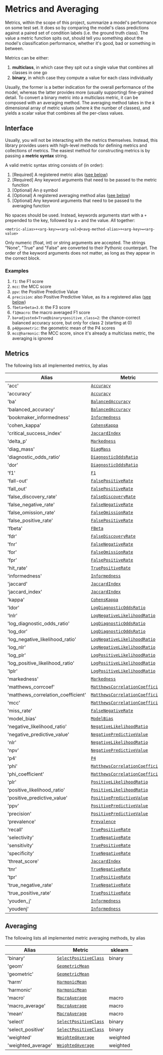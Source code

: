 # Metrics and Averaging

Metrics, within the scope of this project, summarize a model's performance on some test set. It does so by comparing the model's class predictions against a paired set of condition labels (i.e. the ground truth class). The value a metric function spits out, should tell you something about the model's classification performance, whether it's good, bad or something in between.

Metrics can be either:

1. **multiclass**, in which case they spit out a single value that combines all classes in one go
2. **binary**, in which case they compute a value for each class individually

Usually, the former is a better indication for the overall performance of the model, whereas the latter provides more (usually supporting) fine-grained detail. To convert a binary metric into a multiclass metric, it can be composed with an averaging method. The averaging method takes in the $k$ dimensional array of metric values (where $k$ the number of classes), and yields a scalar value that combines all the per-class values.

## Interface

Usually, you will not be interacting with the metrics themselves. Instead, this library provides users with high-level methods for defining metrics and collections of metrics. The easiest method for constructing metrics is by passing a **metric syntax** string.

A valid metric syntax string consists of (in order):

1. [Required] A registered metric alias ([see below](#metrics))
2. [Required] Any keyword arguments that need to be passed to the metric function
3. [Optional] An `@` symbol
4. [Optional] A registered averaging method alias ([see below](#averaging))
5. [Optional] Any keyword arguments that need to be passed to the averaging function

No spaces should be used. Instead, keywords arguments start with a `+` prepended to the key, followed by a `=` and the value. All together:

```text
<metric-alias>+<arg-key>=<arg-val>@<avg-method-alias>+<arg-key>=<arg-value>
```

Only numeric (float, int) or string arguments are accepted. The strings "None", "True" and "False" are converted to their Pythonic counterpart. The order of the keyword arguments does not matter, as long as they appear in the correct block.

### Examples

1. `f1`: the F1 score
2. `mcc`: the MCC score
3. `ppv`: the Positive Predictive Value
4. `precision`: also Positive Predictive Value, as its a registered alias ([see below](#metrics))
5. `fbeta+beta=3.0`: the F3 score
6. `f1@macro`: the macro averaged F1 score
7. `ba+adjusted=True@binary+positive_class=2`: the chance-correct balanced accuracy score, but only for class 2 (starting at 0)
8. `p4@geometric`: the geometric mean of the P4 scores
9. `mcc@harmonic`: the MCC score, since it's already a multiclass metric, the averaging is ignored

## Metrics

The following lists all implemented metrics, by alias

| Alias                              | Metric                                                                                                        | Multiclass   | sklearn                 |
|------------------------------------|---------------------------------------------------------------------------------------------------------------|--------------|-------------------------|
| 'acc'                              | [`Accuracy`](Metrics.md#bayes_conf_mat.metrics._metrics.Accuracy)                                             | True         | accuracy_score          |
| 'accuracy'                         | [`Accuracy`](Metrics.md#bayes_conf_mat.metrics._metrics.Accuracy)                                             | True         | accuracy_score          |
| 'ba'                               | [`BalancedAccuracy`](Metrics.md#bayes_conf_mat.metrics._metrics.BalancedAccuracy)                             | True         | balanced_accuracy_score |
| 'balanced_accuracy'                | [`BalancedAccuracy`](Metrics.md#bayes_conf_mat.metrics._metrics.BalancedAccuracy)                             | True         | balanced_accuracy_score |
| 'bookmaker_informedness'           | [`Informedness`](Metrics.md#bayes_conf_mat.metrics._metrics.Informedness)                                     | False        |                         |
| 'cohen_kappa'                      | [`CohensKappa`](Metrics.md#bayes_conf_mat.metrics._metrics.CohensKappa)                                       | True         | cohen_kappa_score       |
| 'critical_success_index'           | [`JaccardIndex`](Metrics.md#bayes_conf_mat.metrics._metrics.JaccardIndex)                                     | False        | jaccard_score           |
| 'delta_p'                          | [`Markedness`](Metrics.md#bayes_conf_mat.metrics._metrics.Markedness)                                         | False        |                         |
| 'diag_mass'                        | [`DiagMass`](Metrics.md#bayes_conf_mat.metrics._metrics.DiagMass)                                             | False        |                         |
| 'diagnostic_odds_ratio'            | [`DiagnosticOddsRatio`](Metrics.md#bayes_conf_mat.metrics._metrics.DiagnosticOddsRatio)                       | False        |                         |
| 'dor'                              | [`DiagnosticOddsRatio`](Metrics.md#bayes_conf_mat.metrics._metrics.DiagnosticOddsRatio)                       | False        |                         |
| 'f1'                               | [`F1`](Metrics.md#bayes_conf_mat.metrics._metrics.F1)                                                         | False        | f1_score                |
| 'fall-out'                         | [`FalsePositiveRate`](Metrics.md#bayes_conf_mat.metrics._metrics.FalsePositiveRate)                           | False        |                         |
| 'fall_out'                         | [`FalsePositiveRate`](Metrics.md#bayes_conf_mat.metrics._metrics.FalsePositiveRate)                           | False        |                         |
| 'false_discovery_rate'             | [`FalseDiscoveryRate`](Metrics.md#bayes_conf_mat.metrics._metrics.FalseDiscoveryRate)                         | False        |                         |
| 'false_negative_rate'              | [`FalseNegativeRate`](Metrics.md#bayes_conf_mat.metrics._metrics.FalseNegativeRate)                           | False        |                         |
| 'false_omission_rate'              | [`FalseOmissionRate`](Metrics.md#bayes_conf_mat.metrics._metrics.FalseOmissionRate)                           | False        |                         |
| 'false_positive_rate'              | [`FalsePositiveRate`](Metrics.md#bayes_conf_mat.metrics._metrics.FalsePositiveRate)                           | False        |                         |
| 'fbeta'                            | [`FBeta`](Metrics.md#bayes_conf_mat.metrics._metrics.FBeta)                                                   | False        | fbeta_score             |
| 'fdr'                              | [`FalseDiscoveryRate`](Metrics.md#bayes_conf_mat.metrics._metrics.FalseDiscoveryRate)                         | False        |                         |
| 'fnr'                              | [`FalseNegativeRate`](Metrics.md#bayes_conf_mat.metrics._metrics.FalseNegativeRate)                           | False        |                         |
| 'for'                              | [`FalseOmissionRate`](Metrics.md#bayes_conf_mat.metrics._metrics.FalseOmissionRate)                           | False        |                         |
| 'fpr'                              | [`FalsePositiveRate`](Metrics.md#bayes_conf_mat.metrics._metrics.FalsePositiveRate)                           | False        |                         |
| 'hit_rate'                         | [`TruePositiveRate`](Metrics.md#bayes_conf_mat.metrics._metrics.TruePositiveRate)                             | False        |                         |
| 'informedness'                     | [`Informedness`](Metrics.md#bayes_conf_mat.metrics._metrics.Informedness)                                     | False        |                         |
| 'jaccard'                          | [`JaccardIndex`](Metrics.md#bayes_conf_mat.metrics._metrics.JaccardIndex)                                     | False        | jaccard_score           |
| 'jaccard_index'                    | [`JaccardIndex`](Metrics.md#bayes_conf_mat.metrics._metrics.JaccardIndex)                                     | False        | jaccard_score           |
| 'kappa'                            | [`CohensKappa`](Metrics.md#bayes_conf_mat.metrics._metrics.CohensKappa)                                       | True         | cohen_kappa_score       |
| 'ldor'                             | [`LogDiagnosticOddsRatio`](Metrics.md#bayes_conf_mat.metrics._metrics.LogDiagnosticOddsRatio)                 | False        |                         |
| 'lnlr'                             | [`LogNegativeLikelihoodRatio`](Metrics.md#bayes_conf_mat.metrics._metrics.LogNegativeLikelihoodRatio)         | False        | class_likelihood_ratios |
| 'log_diagnostic_odds_ratio'        | [`LogDiagnosticOddsRatio`](Metrics.md#bayes_conf_mat.metrics._metrics.LogDiagnosticOddsRatio)                 | False        |                         |
| 'log_dor'                          | [`LogDiagnosticOddsRatio`](Metrics.md#bayes_conf_mat.metrics._metrics.LogDiagnosticOddsRatio)                 | False        |                         |
| 'log_negative_likelihood_ratio'    | [`LogNegativeLikelihoodRatio`](Metrics.md#bayes_conf_mat.metrics._metrics.LogNegativeLikelihoodRatio)         | False        | class_likelihood_ratios |
| 'log_nlr'                          | [`LogNegativeLikelihoodRatio`](Metrics.md#bayes_conf_mat.metrics._metrics.LogNegativeLikelihoodRatio)         | False        | class_likelihood_ratios |
| 'log_plr'                          | [`LogPositiveLikelihoodRatio`](Metrics.md#bayes_conf_mat.metrics._metrics.LogPositiveLikelihoodRatio)         | False        | class_likelihood_ratios |
| 'log_positive_likelihood_ratio'    | [`LogPositiveLikelihoodRatio`](Metrics.md#bayes_conf_mat.metrics._metrics.LogPositiveLikelihoodRatio)         | False        | class_likelihood_ratios |
| 'lplr'                             | [`LogPositiveLikelihoodRatio`](Metrics.md#bayes_conf_mat.metrics._metrics.LogPositiveLikelihoodRatio)         | False        | class_likelihood_ratios |
| 'markedness'                       | [`Markedness`](Metrics.md#bayes_conf_mat.metrics._metrics.Markedness)                                         | False        |                         |
| 'matthews_corrcoef'                | [`MatthewsCorrelationCoefficient`](Metrics.md#bayes_conf_mat.metrics._metrics.MatthewsCorrelationCoefficient) | True         | matthews_corrcoef       |
| 'matthews_correlation_coefficient' | [`MatthewsCorrelationCoefficient`](Metrics.md#bayes_conf_mat.metrics._metrics.MatthewsCorrelationCoefficient) | True         | matthews_corrcoef       |
| 'mcc'                              | [`MatthewsCorrelationCoefficient`](Metrics.md#bayes_conf_mat.metrics._metrics.MatthewsCorrelationCoefficient) | True         | matthews_corrcoef       |
| 'miss_rate'                        | [`FalseNegativeRate`](Metrics.md#bayes_conf_mat.metrics._metrics.FalseNegativeRate)                           | False        |                         |
| 'model_bias'                       | [`ModelBias`](Metrics.md#bayes_conf_mat.metrics._metrics.ModelBias)                                           | False        |                         |
| 'negative_likelihood_ratio'        | [`NegativeLikelihoodRatio`](Metrics.md#bayes_conf_mat.metrics._metrics.NegativeLikelihoodRatio)               | False        | class_likelihood_ratios |
| 'negative_predictive_value'        | [`NegativePredictiveValue`](Metrics.md#bayes_conf_mat.metrics._metrics.NegativePredictiveValue)               | False        |                         |
| 'nlr'                              | [`NegativeLikelihoodRatio`](Metrics.md#bayes_conf_mat.metrics._metrics.NegativeLikelihoodRatio)               | False        | class_likelihood_ratios |
| 'npv'                              | [`NegativePredictiveValue`](Metrics.md#bayes_conf_mat.metrics._metrics.NegativePredictiveValue)               | False        |                         |
| 'p4'                               | [`P4`](Metrics.md#bayes_conf_mat.metrics._metrics.P4)                                                         | False        |                         |
| 'phi'                              | [`MatthewsCorrelationCoefficient`](Metrics.md#bayes_conf_mat.metrics._metrics.MatthewsCorrelationCoefficient) | True         | matthews_corrcoef       |
| 'phi_coefficient'                  | [`MatthewsCorrelationCoefficient`](Metrics.md#bayes_conf_mat.metrics._metrics.MatthewsCorrelationCoefficient) | True         | matthews_corrcoef       |
| 'plr'                              | [`PositiveLikelihoodRatio`](Metrics.md#bayes_conf_mat.metrics._metrics.PositiveLikelihoodRatio)               | False        | class_likelihood_ratios |
| 'positive_likelihood_ratio'        | [`PositiveLikelihoodRatio`](Metrics.md#bayes_conf_mat.metrics._metrics.PositiveLikelihoodRatio)               | False        | class_likelihood_ratios |
| 'positive_predictive_value'        | [`PositivePredictiveValue`](Metrics.md#bayes_conf_mat.metrics._metrics.PositivePredictiveValue)               | False        |                         |
| 'ppv'                              | [`PositivePredictiveValue`](Metrics.md#bayes_conf_mat.metrics._metrics.PositivePredictiveValue)               | False        |                         |
| 'precision'                        | [`PositivePredictiveValue`](Metrics.md#bayes_conf_mat.metrics._metrics.PositivePredictiveValue)               | False        |                         |
| 'prevalence'                       | [`Prevalence`](Metrics.md#bayes_conf_mat.metrics._metrics.Prevalence)                                         | False        |                         |
| 'recall'                           | [`TruePositiveRate`](Metrics.md#bayes_conf_mat.metrics._metrics.TruePositiveRate)                             | False        |                         |
| 'selectivity'                      | [`TrueNegativeRate`](Metrics.md#bayes_conf_mat.metrics._metrics.TrueNegativeRate)                             | False        |                         |
| 'sensitivity'                      | [`TruePositiveRate`](Metrics.md#bayes_conf_mat.metrics._metrics.TruePositiveRate)                             | False        |                         |
| 'specificity'                      | [`TrueNegativeRate`](Metrics.md#bayes_conf_mat.metrics._metrics.TrueNegativeRate)                             | False        |                         |
| 'threat_score'                     | [`JaccardIndex`](Metrics.md#bayes_conf_mat.metrics._metrics.JaccardIndex)                                     | False        | jaccard_score           |
| 'tnr'                              | [`TrueNegativeRate`](Metrics.md#bayes_conf_mat.metrics._metrics.TrueNegativeRate)                             | False        |                         |
| 'tpr'                              | [`TruePositiveRate`](Metrics.md#bayes_conf_mat.metrics._metrics.TruePositiveRate)                             | False        |                         |
| 'true_negative_rate'               | [`TrueNegativeRate`](Metrics.md#bayes_conf_mat.metrics._metrics.TrueNegativeRate)                             | False        |                         |
| 'true_positive_rate'               | [`TruePositiveRate`](Metrics.md#bayes_conf_mat.metrics._metrics.TruePositiveRate)                             | False        |                         |
| 'youden_j'                         | [`Informedness`](Metrics.md#bayes_conf_mat.metrics._metrics.Informedness)                                     | False        |                         |
| 'youdenj'                          | [`Informedness`](Metrics.md#bayes_conf_mat.metrics._metrics.Informedness)                                     | False        |                         |

## Averaging

The following lists all implemented metric averaging methods, by alias

| Alias              | Metric                                                                                     | sklearn   |
|--------------------|--------------------------------------------------------------------------------------------|-----------|
| 'binary'           | [`SelectPositiveClass`](Averaging.md#bayes_conf_mat.metrics.averaging.SelectPositiveClass) | binary    |
| 'geom'             | [`GeometricMean`](Averaging.md#bayes_conf_mat.metrics.averaging.GeometricMean)             |           |
| 'geometric'        | [`GeometricMean`](Averaging.md#bayes_conf_mat.metrics.averaging.GeometricMean)             |           |
| 'harm'             | [`HarmonicMean`](Averaging.md#bayes_conf_mat.metrics.averaging.HarmonicMean)               |           |
| 'harmonic'         | [`HarmonicMean`](Averaging.md#bayes_conf_mat.metrics.averaging.HarmonicMean)               |           |
| 'macro'            | [`MacroAverage`](Averaging.md#bayes_conf_mat.metrics.averaging.MacroAverage)               | macro     |
| 'macro_average'    | [`MacroAverage`](Averaging.md#bayes_conf_mat.metrics.averaging.MacroAverage)               | macro     |
| 'mean'             | [`MacroAverage`](Averaging.md#bayes_conf_mat.metrics.averaging.MacroAverage)               | macro     |
| 'select'           | [`SelectPositiveClass`](Averaging.md#bayes_conf_mat.metrics.averaging.SelectPositiveClass) | binary    |
| 'select_positive'  | [`SelectPositiveClass`](Averaging.md#bayes_conf_mat.metrics.averaging.SelectPositiveClass) | binary    |
| 'weighted'         | [`WeightedAverage`](Averaging.md#bayes_conf_mat.metrics.averaging.WeightedAverage)         | weighted  |
| 'weighted_average' | [`WeightedAverage`](Averaging.md#bayes_conf_mat.metrics.averaging.WeightedAverage)         | weighted  |

